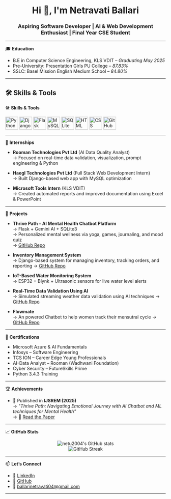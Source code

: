 <h1 align="center">Hi 👋, I'm Netravati Ballari</h1>
<h3 align="center">Aspiring Software Developer | AI & Web Development Enthusiast | Final Year CSE Student</h3>

---

🎓 **Education**  
- B.E in Computer Science Engineering, KLS VDIT – *Graduating May 2025*  
- Pre-University: Presentation Girls PU College – *87.83%*  
- SSLC: Basel Mission English Medium School – *84.80%*

---

🛠️ **Skills & Tools**  
---

🛠️ **Skills & Tools**  

<p align="left">
  <img src="https://cdn.jsdelivr.net/gh/devicons/devicon/icons/python/python-original.svg" alt="Python" width="40" height="40"/>
  <img src="https://cdn.jsdelivr.net/gh/devicons/devicon/icons/django/django-plain.svg" alt="Django" width="40" height="40"/>
  <img src="https://cdn.jsdelivr.net/gh/devicons/devicon/icons/flask/flask-original.svg" alt="Flask" width="40" height="40"/>
  <img src="https://cdn.jsdelivr.net/gh/devicons/devicon/icons/mysql/mysql-original.svg" alt="MySQL" width="40" height="40"/>
  <img src="https://cdn.jsdelivr.net/gh/devicons/devicon/icons/sqlite/sqlite-original.svg" alt="SQLite" width="40" height="40"/>
  <img src="https://cdn.jsdelivr.net/gh/devicons/devicon/icons/html5/html5-original.svg" alt="HTML" width="40" height="40"/>
  <img src="https://cdn.jsdelivr.net/gh/devicons/devicon/icons/css3/css3-original.svg" alt="CSS" width="40" height="40"/>
  <img src="https://cdn.jsdelivr.net/gh/devicons/devicon/icons/github/github-original.svg" alt="GitHub" width="40" height="40"/>
</p>
 

---

💼 **Internships**  
- **Rooman Technologies Pvt Ltd** (AI Data Quality Analyst)  
  → Focused on real-time data validation, visualization, prompt engineering & Python  

- **Haegl Technologies Pvt Ltd** (Full Stack Web Development Intern)  
  → Built Django-based web app with MySQL optimization  

- **Microsoft Tools Intern** (KLS VDIT)  
  → Created automated reports and improved documentation using Excel & PowerPoint  

---

🚀 **Projects**  
- **Thrive Path – AI Mental Health Chatbot Platform**  
  → Flask + Gemini AI + SQLite3  
  → Personalized mental wellness via yoga, games, journaling, and mood quiz  
  → [GitHub Repo](https://github.com/netu2004/ThrivePath)

- **Inventory Management System**  
  → Django-based system for managing inventory, tracking orders, and reporting
  → [GitHub Repo](https://github.com/netu2004/django-ims)  

- **IoT-Based Water Monitoring System**  
  → ESP32 + Blynk + Ultrasonic sensors for live water level alerts  

- **Real-Time Data Validation Using AI**  
  → Simulated streaming weather data validation using AI techniques
  → [GitHub Repo](https://github.com/netu2004/Real-Time-Quality-Validation-for-Streaming-Data-Using-AI)
  
- **Flowmate**  
  → An powered Chatbot to help women track their mensutral cycle
  → [GitHub Repo](https://github.com/netu2004/Flowmate)

---

📜 **Certifications**  
- Microsoft Azure & AI Fundamentals  
- Infosys – Software Engineering  
- TCS ION – Career Edge Young Professionals  
- AI-Data Analyst – Rooman (Wadhwani Foundation)  
- Cyber Security – FutureSkills Prime  
- Python 3.4.3 Training  

---

🏆 **Achievements**  
- 📄 Published in **IJSREM (2025)**  
  → *"Thrive Path: Navigating Emotional Journey with AI Chatbot and ML techniques for Mental Health"*  
  → 🔗 [Read the Paper](https://ijsrem.com/download/thrive-path-navigating-emotional-journey-with-ai-chatbot-and-machine-learning-techniques-for-mental-health/#:~:text=Thrive%20Path:%20Navigating%20Emotional%20Journey%20with%20AI,Create%20Date%2020/05/2025.%20*%20Last%20Updated%2020/05/2025)

---

📈 **GitHub Stats**
<p align="center">
  <img src="https://github-readme-stats.vercel.app/api?username=netu2004&show_icons=true&theme=tokyonight" alt="netu2004's GitHub stats" />
  <br>
  <img src="https://github-readme-streak-stats.herokuapp.com/?user=netu2004&theme=tokyonight" alt="GitHub Streak" />
</p>

---

📫 **Let’s Connect**  
- 💼 [LinkedIn](https://www.linkedin.com/in/netravatiballari020)  
- 🐙 [GitHub](https://github.com/netu2004)  
- 📧 ballarinetravati04@gmail.com

---
